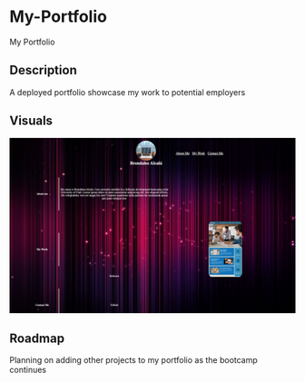 # My-Portfolio
My Portfolio 

## Description

A deployed portfolio showcase my work to potential employers



## Visuals

![My-Portfolio](./Images/Screen%20Shot%202023-08-30%20at%2010.23.15%20PM.png/)



## Roadmap

Planning on adding other projects to my portfolio as the bootcamp continues


